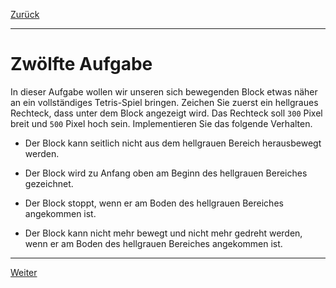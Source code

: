 [Zurück](Block.md)

---

# Zwölfte Aufgabe

In dieser Aufgabe wollen wir unseren sich bewegenden Block etwas näher an ein vollständiges Tetris-Spiel bringen.
Zeichen Sie zuerst ein hellgraues Rechteck, dass unter dem Block angezeigt wird.
Das Rechteck soll `300` Pixel breit und `500` Pixel hoch sein.
Implementieren Sie das folgende Verhalten.

* Der Block kann seitlich nicht aus dem hellgrauen Bereich herausbewegt werden.

* Der Block wird zu Anfang oben am Beginn des hellgrauen Bereiches gezeichnet.

* Der Block stoppt, wenn er am Boden des hellgrauen Bereiches angekommen ist.

* Der Block kann nicht mehr bewegt und nicht mehr gedreht werden, wenn er am Boden des hellgrauen Bereiches angekommen ist.

---

[Weiter](End.md)
